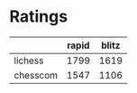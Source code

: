 # Ratings

|          | rapid | blitz |
|----------|-------|-------|
| lichess  | 1799 | 1619 |
| chesscom | 1547 | 1106 |
